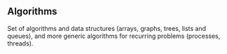 ## Algorithms
Set of algorithms and data structures (arrays, graphs, trees, lists and queues), and more generic algorithms for recurring problems (processes, threads).
